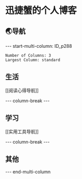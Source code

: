 # 迅捷蟹的个人博客
## 🌏导航

--- start-multi-column: ID_p288
```column-settings
Number of Columns: 3
Largest Column: standard
```
## 生活
[[阅读心得导航]]

--- column-break ---

## 学习
[[实用工具导航]]

--- column-break ---

## 其他
--- end-multi-column
